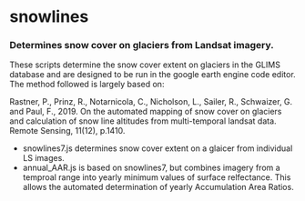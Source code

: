# snowlines
### Determines snow cover on glaciers from Landsat imagery. 


These scripts determine the snow cover extent on glaciers in the GLIMS database and are designed to be run in the google earth engine code editor. 
The method followed is largely based on:

Rastner, P., Prinz, R., Notarnicola, C., Nicholson, L., Sailer, R., Schwaizer, G. and Paul, F., 2019. 
On the automated mapping of snow cover on glaciers and calculation of snow line altitudes from multi-temporal landsat data. 
Remote Sensing, 11(12), p.1410.

- snowlines7.js determines snow cover extent on a glaicer from individual LS images.
- annual_AAR.js is based on snowlines7, but combines imagery from a temproal range into yearly minimum values of surface relfectance. This allows the automated determination of yearly Accumulation Area Ratios.  
